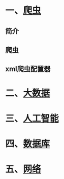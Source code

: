 
# 一、[爬虫](https://zcdzcdzcd.github.io/pages/html/md/Spider) 
## 简介
## 爬虫
## xml爬虫配置器
# 二、[大数据](https://zcdzcdzcd.github.io/pages/md/BD) 
# 三、[人工智能](https://zcdzcdzcd.github.io/pages/md/AI) 
# 四、[数据库](https://zcdzcdzcd.github.io/pages/md/Database)
# 五、[网络](https://zcdzcdzcd.github.io/pages/md/Network) 